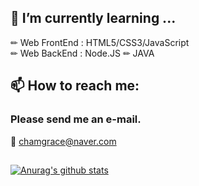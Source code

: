  ## 🌱 I’m currently learning ...
  ✏ Web FrontEnd : HTML5/CSS3/JavaScript     
  ✏ Web BackEnd : Node.JS
  ✏  JAVA
 
 ## 📫 How to reach me: 
 ### Please send me an e-mail.      
  📩 chamgrace@naver.com     
 
 
 ##
 [![Anurag's github stats](https://github-readme-stats.vercel.app/api?username=hwihwi99)](https://github.com/anuraghazra/github-readme-stats)

<!--
**hwihwi99/hwihwi99** is a ✨ _special_ ✨ repository because its `README.md` (this file) appears on your GitHub profile.

Here are some ideas to get you started:

- 🔭 I’m currently working on ...
- 🌱 I’m currently learning ...
- 👯 I’m looking to collaborate on ...
- 🤔 I’m looking for help with ...
- 💬 Ask me about ...
- 📫 How to reach me: ...
- 😄 Pronouns: ...
- ⚡ Fun fact: ...
-->
